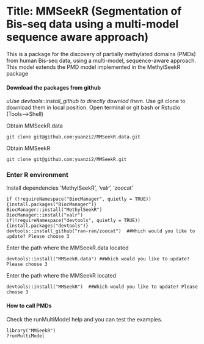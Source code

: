 # Title: MMSeekR (Segmentation of Bis-seq data using a multi-model sequence aware approach)

This is a package for the discovery of partially methylated domains (PMDs) from human Bis-seq data, using a multi-model, sequence-aware approach. This model extends the PMD model implemented in the MethylSeekR package

#### Download the packages from github
*uUse devtools::install_github to directly downlod them.*
  Use git clone to download them in local position. Open terminal or git bash or Rstudio (Tools-->Shell)

Obtain MMSeekR.data
```
git clone git@github.com:yuanzi2/MMSeekR.data.git
```

Obtain MMSeekR
```
git clone git@github.com:yuanzi2/MMSeekR.git
```

### Enter R environment
Install dependencies ‘MethylSeekR’, ‘valr’, ‘zoocat’
```
if (!requireNamespace("BiocManager", quietly = TRUE)){install.packages("BiocManager")}
BiocManager::install("MethylSeekR")
BiocManager::install("valr")
if(!requireNamespace("devtools", quietly = TRUE)) {install.packages("devtools")}
devtools::install_github("ran-ran/zoocat")  ##Which would you like to update? Please choose 3
```

Enter the path where the MMSeekR.data located
```
devtools::install("MMSeekR.data") ##Which would you like to update? Please choose 3
```

Enter the path where the MMSeekR located
```
devtools::install("MMSeekR")  ##Which would you like to update? Please choose 3
```

#### How to call PMDs
Check the runMultiModel help and you can test the examples.
```
library("MMSeekR")
?runMultiModel
```
